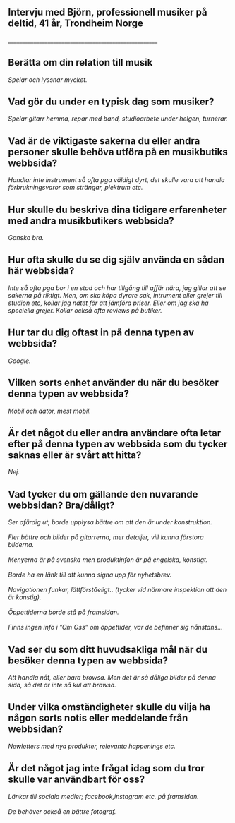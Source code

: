 <h2>Intervju med Björn, professionell musiker på deltid, 41 år, Trondheim Norge</h2>
_____________________________________________________

## Berätta om din relation till musik 

*Spelar och lyssnar mycket.*

## Vad gör du under en typisk dag som musiker? 

*Spelar gitarr hemma, repar med band, studioarbete under helgen, turnérar.*

## Vad är de viktigaste sakerna du eller andra personer skulle behöva utföra på en musikbutiks webbsida?  

*Handlar inte instrument så ofta pga väldigt dyrt, det skulle vara att handla förbrukningsvaror som strängar, plektrum etc.*

## Hur skulle du beskriva dina tidigare erfarenheter med andra musikbutikers webbsida? 

*Ganska bra.*

## Hur ofta skulle du se dig själv använda en sådan här webbsida? 

*Inte så ofta pga bor i en stad och har tillgång till affär nära, jag gillar att se sakerna på riktigt. Men, om ska köpa dyrare sak, intrument eller grejer till studion etc, kollar jag nätet för att jämföra priser. Eller om jag ska ha speciella grejer. Kollar också ofta reviews på butiker.*

## Hur tar du dig oftast in på denna typen av webbsida? 

*Google.*

## Vilken sorts enhet använder du när du besöker denna typen av webbsida? 

*Mobil och dator, mest mobil.*

## Är det något du eller andra användare ofta letar efter på denna typen av webbsida som du tycker saknas eller är svårt att hitta? 

*Nej.*

## Vad tycker du om gällande den nuvarande webbsidan? Bra/dåligt?

*Ser ofärdig ut, borde upplysa bättre om att den är under konstruktion.<br><br>
Fler bättre och bilder på gitarrerna, mer detaljer, vill kunna förstora bilderna.<br><br> 
Menyerna är på svenska men produktinfon är på engelska, konstigt. 
<br><br>Borde ha en länk till att kunna signa upp för nyhetsbrev.<br><br>
Navigationen funkar, lättförståeligt.. (tycker vid närmare inspektion att den är konstig).<br><br> Öppettiderna borde stå på framsidan.<br><br> Finns ingen info i ”Om Oss” om öppettider, var de befinner sig nånstans...*

## Vad ser du som ditt huvudsakliga mål när du besöker denna typen av webbsida? 

*Att handla nåt, eller bara browsa. Men det är så dåliga bilder på denna sida, så det är inte så kul att browsa.*

## Under vilka omständigheter skulle du vilja ha någon sorts notis eller meddelande från webbsidan? 

*Newletters med nya produkter, relevanta happenings etc.*

## Är det något jag inte frågat idag som du tror skulle var användbart för oss?
 
*Länkar till sociala medier; facebook,instagram etc. på framsidan.<br><br>
De behöver också en bättre fotograf.*
